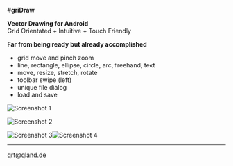 #**griDraw**

**Vector Drawing for Android**  
Grid Orientated + Intuitive + Touch Friendly

**Far from being ready but already accomplished**
* grid move and pinch zoom
* line, rectangle, ellipse, circle, arc, freehand, text 
* move, resize, stretch, rotate
* toolbar swipe (left)
* unique file dialog
* load and save

![Screenshot 1](https://github.com/qrti/griDraw/blob/master/Screenshots/Screenshot%2001.png)

![Screenshot 2](https://github.com/qrti/griDraw/blob/master/Screenshots/Screenshot%2002.png)

![Screenshot 3](https://github.com/qrti/griDraw/blob/master/Screenshots/Screenshot%2003.png)![Screenshot 4](https://github.com/qrti/griDraw/blob/master/Screenshots/Screenshot%2004.png)

----------

[qrt@qland.de](mailto:qrt@qland.de)

